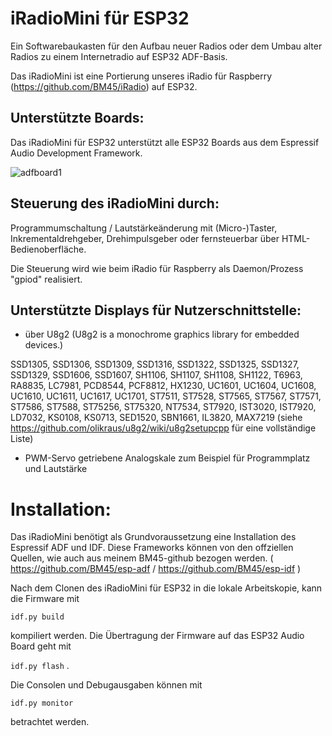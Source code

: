 # iRadioMini für ESP32
Ein Softwarebaukasten für den Aufbau neuer Radios oder dem Umbau alter Radios zu einem Internetradio auf ESP32 ADF-Basis.

Das iRadioMini ist eine Portierung unseres iRadio für Raspberry (https://github.com/BM45/iRadio) auf ESP32. 

## Unterstützte Boards:

Das iRadioMini für ESP32 unterstützt alle ESP32 Boards aus dem Espressif Audio Development Framework. 


![adfboard1](https://user-images.githubusercontent.com/48355256/154087028-28075443-a0d8-4d40-ab4b-7efa5c7f012f.png)


## Steuerung des iRadioMini durch:

Programmumschaltung / Lautstärkeänderung mit (Micro-)Taster, Inkrementaldrehgeber, Drehimpulsgeber oder fernsteuerbar über HTML-Bedienoberfläche. 

Die Steuerung wird wie beim iRadio für Raspberry als Daemon/Prozess "gpiod" realisiert.

## Unterstützte Displays für Nutzerschnittstelle:

- über U8g2 (U8g2 is a monochrome graphics library for embedded devices.)

 SSD1305, SSD1306, SSD1309, SSD1316, SSD1322, SSD1325, SSD1327, SSD1329, SSD1606, SSD1607, SH1106, SH1107, SH1108, SH1122, T6963, RA8835, LC7981, PCD8544, PCF8812, HX1230, UC1601, UC1604, UC1608, UC1610, UC1611, UC1617, UC1701, ST7511, ST7528, ST7565, ST7567, ST7571, ST7586, ST7588, ST75256, ST75320, NT7534, ST7920, IST3020, IST7920, LD7032, KS0108, KS0713, SED1520, SBN1661, IL3820, MAX7219 (siehe https://github.com/olikraus/u8g2/wiki/u8g2setupcpp für eine vollständige Liste)
 
- PWM-Servo getriebene Analogskale zum Beispiel für Programmplatz und Lautstärke

# Installation:

Das iRadioMini benötigt als Grundvoraussetzung eine Installation des Espressif ADF und IDF. Diese Frameworks können von den offziellen Quellen, wie auch aus meinem BM45-github bezogen werden. ( https://github.com/BM45/esp-adf / https://github.com/BM45/esp-idf )

Nach dem Clonen des iRadioMini für ESP32 in die lokale Arbeitskopie, kann die Firmware mit 

`idf.py build` 

kompiliert werden. Die Übertragung der Firmware auf das ESP32 Audio Board geht mit


`idf.py flash` .

Die Consolen und Debugausgaben können mit 

`idf.py monitor` 

betrachtet werden.

